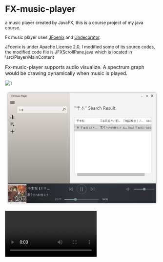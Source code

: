 # FX-music-player
a music player created by JavaFX, this is a course project of my java course.

Fx music player uses [JFoenix](https://github.com/jfoenixadmin/JFoenix) and [Undecorator](https://github.com/in-sideFX/Undecorator).

JFoenix is under Apache License 2.0, I modified some of its source codes, the modified code file is JFXScrollPane.java which is located in \src\Player\MainContent

<font size=3>Fx-music-player supports audio visualize. A spectrum graph would be drawing dynamically when music is played.</font>

![1](https://github.com/coyorkdow/FX-music-player/blob/master/2.png)

![2](.\2.png)

<video src="C:\Users\Death\Documents\GIT\FX Player\FX Music Player 2019-04-03 13-37-58.mp4"></video>
